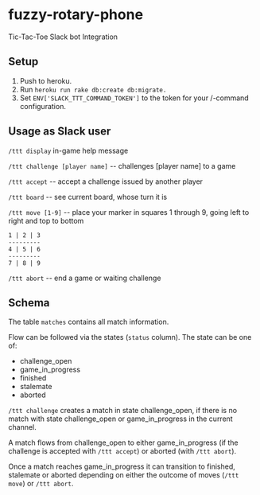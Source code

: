 # fuzzy-rotary-phone
Tic-Tac-Toe Slack bot Integration

## Setup

1. Push to heroku.
1. Run `heroku run rake db:create db:migrate.`
1. Set `ENV['SLACK_TTT_COMMAND_TOKEN']` to the token for your /-command
configuration.

## Usage as Slack user
`/ttt display` in-game help message

`/ttt challenge [player name]` -- challenges [player name] to a game

`/ttt accept` -- accept a challenge issued by another player

`/ttt board` -- see current board, whose turn it is

`/ttt move [1-9]` -- place your marker in squares 1 through 9, going
   left to right and top to bottom
   ```
   1 | 2 | 3
   ---------
   4 | 5 | 6
   ---------
   7 | 8 | 9
   ```

`/ttt abort` -- end a game or waiting challenge

## Schema
The table `matches` contains all match information.

Flow can be followed via the states (`status` column).
The state can be one of:
- challenge_open
- game_in_progress
- finished
- stalemate
- aborted

`/ttt challenge` creates a match in state challenge_open, if there is no match
with state challenge_open or game_in_progress in the current channel.

A match flows from challenge_open to either game_in_progress (if the challenge
is accepted with `/ttt accept`) or aborted (with `/ttt abort`).

Once a match reaches game_in_progress it can transition to finished, stalemate
or aborted depending on either the outcome of moves (`/ttt move`) or
`/ttt abort`.
